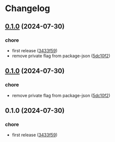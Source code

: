 # Changelog

## [0.1.0](https://github.com/diplodoc-platform/folding-headings-extension/compare/v0.1.0...v0.1.0) (2024-07-30)


### chore

* first release ([3433f59](https://github.com/diplodoc-platform/folding-headings-extension/commit/3433f59dffb515f0a2bb9f15027ba5589056a615))
* remove private flag from package-json ([5dc10f2](https://github.com/diplodoc-platform/folding-headings-extension/commit/5dc10f2d27e15a14b52d28e915f9fe45fa698cff))

## [0.1.0](https://github.com/diplodoc-platform/folding-headings-extension/compare/v0.1.0...v0.1.0) (2024-07-30)


### chore

* remove private flag from package-json ([5dc10f2](https://github.com/diplodoc-platform/folding-headings-extension/commit/5dc10f2d27e15a14b52d28e915f9fe45fa698cff))

## 0.1.0 (2024-07-30)


### chore

* first release ([3433f59](https://github.com/diplodoc-platform/folding-headings-extension/commit/3433f59dffb515f0a2bb9f15027ba5589056a615))
